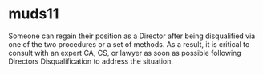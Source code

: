 # muds11
Someone can regain their position as a Director after being disqualified via one of the two procedures or a set of methods. As a result, it is critical to consult with an expert CA, CS, or lawyer as soon as possible following Directors Disqualification to address the situation.
